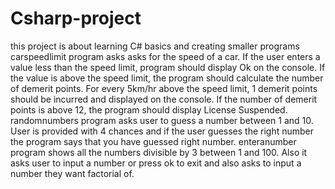 # Csharp-project
this project is about learning C# basics and creating smaller programs
carspeedlimit program asks asks for the speed of a car. If the user enters a value less than the speed limit, program should display Ok on the console. If the value is above the speed limit, the program should calculate the number of demerit points. For every 5km/hr above the speed limit, 1 demerit points should be incurred and displayed on the console. If the number of demerit points is above 12, the program should display License Suspended.
randomnumbers program asks user to guess a number between 1 and 10. User is provided with 4 chances and if the user guesses the right number the program says that you have guessed right number.
enteranumber program shows all the numbers divisible by 3 between 1 and 100. Also it asks user to input a number or press ok to exit and also asks to input a number they want factorial of. 
